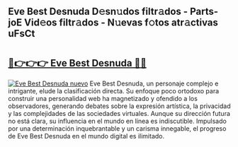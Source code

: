 ## Eve Best Desnuda D𝚎sn𝚞dos filtr𝚊dos - Parts-joE Vid𝚎os filtr𝚊dos - N𝚞evas f𝚘tos atr𝚊ctivas uFsCt

# <h2><a href="http://mbctzq0.tromn.icu/?c=Eve+Best+Desnuda">🔗👉👉👉 Eve Best Desnuda 🔗🔗</a></h2>

[![Eve Best Desnuda nuevo](https://i.imgur.com/pEAQMta.gif)](http://mbctzq0.tromn.icu/?c=Eve+Best+Desnuda)
Eve Best Desnuda, un personaje complejo e intrigante, elude la clasificación directa. Su enfoque poco ortodoxo para construir una personalidad web ha magnetizado y ofendido a los observadores, generando debates sobre la expresión artística, la privacidad y las complejidades de las sociedades virtuales. Aunque su dirección futura no está clara, su influencia en el mundo en línea es indiscutible. Impulsado por una determinación inquebrantable y un carisma innegable, el progreso de Eve Best Desnuda en el mundo digital es ilimitado.
